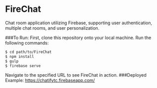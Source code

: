 # FireChat
Chat room application utilizing Firebase, supporting user authentication, multiple chat rooms, and user personalization.

###To Run:
First, clone this repository onto your local machine.
Run the following commands:
```bash
$ cd path/to/FireChat
$ npm install
$ gulp
$ firebase serve
```
Navigate to the specified URL to see FireChat in action.
###Deployed Example:
https://chatifytc.firebaseapp.com/
